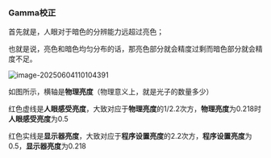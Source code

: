 ### Gamma校正

首先就是，人眼对于暗色的分辨能力远超过亮色；

也就是说，亮色和暗色均匀分布的话，那亮色部分就会精度过剩而暗色部分就会精度不足。

![image-20250604110104391](C:\Users\SOF\Desktop\OpenGL笔记\assets\image-20250604110104391.png)

如图所示，横轴是**物理亮度**（物理意义上，就是光子的数量多少）

红色虚线是**人眼感受亮度**，大致对应于**物理亮度**的1/2.2次方，**物理亮度**为0.218时**人眼感受亮度**为0.5

红色实线是**显示器亮度**，大致对应于**程序设置亮度**的2.2次方，**程序设置亮度**为0.5，**显示器亮度**为0.218